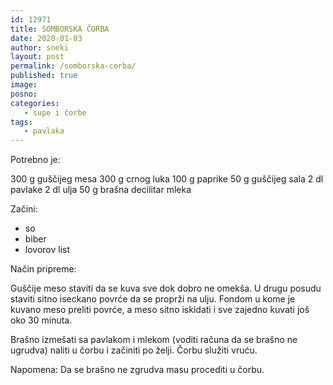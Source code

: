 ```yaml
---
id: 12971
title: SOMBORSKA ČORBA
date: 2020-01-03
author: sneki
layout: post
permalink: /somborska-corba/
published: true
image: 
posno: 
categories:
   - supe i čorbe
tags:
   - pavlaka
---
```

Potrebno je:

300 g guščijeg mesa 
300 g crnog luka 
100 g paprike 
50 g guščijeg sala 
2 dl pavlake
2 dl ulja
50 g brašna 
decilitar mleka

Začini:

* so
* biber 
* lovorov list

 
Način pripreme:

Guščije meso staviti da se kuva sve dok dobro ne omekša. U drugu posudu staviti sitno iseckano povrće da se proprži na ulju. Fondom u kome je kuvano meso preliti povrće, a meso sitno iskidati i sve zajedno kuvati još oko 30 minuta. 

Brašno izmešati sa pavlakom i mlekom (voditi računa da se brašno ne ugrudva) naliti u čorbu i začiniti po želji. Čorbu služiti vruću.

Napomena: Da se brašno ne zgrudva masu procediti u čorbu.

  

